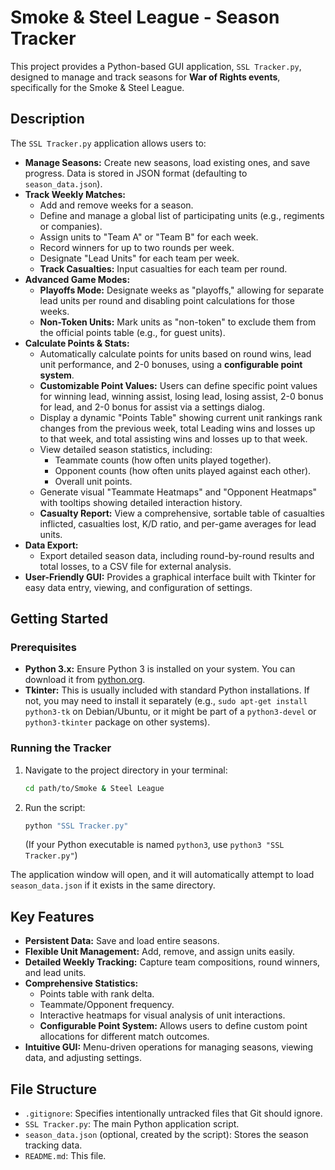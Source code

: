 # Smoke & Steel League - Season Tracker

This project provides a Python-based GUI application, `SSL Tracker.py`, designed to manage and track seasons for **War of Rights events**, specifically for the Smoke & Steel League.

## Description

The `SSL Tracker.py` application allows users to:

*   **Manage Seasons:** Create new seasons, load existing ones, and save progress. Data is stored in JSON format (defaulting to `season_data.json`).
*   **Track Weekly Matches:**
    *   Add and remove weeks for a season.
    *   Define and manage a global list of participating units (e.g., regiments or companies).
    *   Assign units to "Team A" or "Team B" for each week.
    *   Record winners for up to two rounds per week.
    *   Designate "Lead Units" for each team per week.
    *   **Track Casualties:** Input casualties for each team per round.
*   **Advanced Game Modes:**
    *   **Playoffs Mode:** Designate weeks as "playoffs," allowing for separate lead units per round and disabling point calculations for those weeks.
    *   **Non-Token Units:** Mark units as "non-token" to exclude them from the official points table (e.g., for guest units).
*   **Calculate Points & Stats:**
    *   Automatically calculate points for units based on round wins, lead unit performance, and 2-0 bonuses, using a **configurable point system**.
    *   **Customizable Point Values:** Users can define specific point values for winning lead, winning assist, losing lead, losing assist, 2-0 bonus for lead, and 2-0 bonus for assist via a settings dialog.
    *   Display a dynamic "Points Table" showing current unit rankings rank changes from the previous week, total Leading wins and losses up to that week, and total assisting wins and losses up to that week.
    *   View detailed season statistics, including:
        *   Teammate counts (how often units played together).
        *   Opponent counts (how often units played against each other).
        *   Overall unit points.
    *   Generate visual "Teammate Heatmaps" and "Opponent Heatmaps" with tooltips showing detailed interaction history.
    *   **Casualty Report:** View a comprehensive, sortable table of casualties inflicted, casualties lost, K/D ratio, and per-game averages for lead units.
*   **Data Export:**
    *   Export detailed season data, including round-by-round results and total losses, to a CSV file for external analysis.
*   **User-Friendly GUI:** Provides a graphical interface built with Tkinter for easy data entry, viewing, and configuration of settings.

## Getting Started

### Prerequisites

*   **Python 3.x:** Ensure Python 3 is installed on your system. You can download it from [python.org](https://www.python.org/).
*   **Tkinter:** This is usually included with standard Python installations. If not, you may need to install it separately (e.g., `sudo apt-get install python3-tk` on Debian/Ubuntu, or it might be part of a `python3-devel` or `python3-tkinter` package on other systems).

### Running the Tracker

1.  Navigate to the project directory in your terminal:
    ```bash
    cd path/to/Smoke & Steel League
    ```
2.  Run the script:
    ```bash
    python "SSL Tracker.py"
    ```
    (If your Python executable is named `python3`, use `python3 "SSL Tracker.py"`)

The application window will open, and it will automatically attempt to load `season_data.json` if it exists in the same directory.

## Key Features

*   **Persistent Data:** Save and load entire seasons.
*   **Flexible Unit Management:** Add, remove, and assign units easily.
*   **Detailed Weekly Tracking:** Capture team compositions, round winners, and lead units.
*   **Comprehensive Statistics:**
    *   Points table with rank delta.
    *   Teammate/Opponent frequency.
    *   Interactive heatmaps for visual analysis of unit interactions.
    *   **Configurable Point System:** Allows users to define custom point allocations for different match outcomes.
*   **Intuitive GUI:** Menu-driven operations for managing seasons, viewing data, and adjusting settings.

## File Structure

*   `.gitignore`: Specifies intentionally untracked files that Git should ignore.
*   `SSL Tracker.py`: The main Python application script.
*   `season_data.json` (optional, created by the script): Stores the season tracking data.
*   `README.md`: This file.